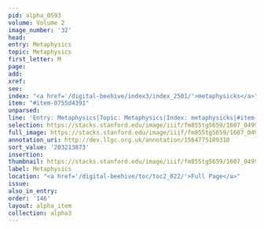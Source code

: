 ```yaml
---
pid: alpha_0593
volume: Volume 2
image_number: '32'
head:
entry: Metaphysics
topic: Metaphysics
first_letter: M
page:
add:
xref:
see:
index: "<a href='/digital-beehive/index3/index_2501/'>metaphysicks</a>"
item: "#item-0755d4391"
unparsed:
line: 'Entry: Metaphysics|Topic: Metaphysics|Index: metaphysicks|#item-0755d4391'
selection: https://stacks.stanford.edu/image/iiif/fm855tg5659/1607_0499/748,3873,2949,236/full/0/default.jpg
full_image: https://stacks.stanford.edu/image/iiif/fm855tg5659/1607_0499/full/full/0/default.jpg
annotation_uri: http://dev.llgc.org.uk/annotation/1564775109310
sort_value: '203213873'
insertion:
thumbnail: https://stacks.stanford.edu/image/iiif/fm855tg5659/1607_0499/748,3873,600,180/250,/0/default.jpg
label: Metaphysics
location: "<a href='/digital-beehive/toc/toc2_022/'>Full Page</a>"
issue:
also_in_entry:
order: '146'
layout: alpha_item
collection: alpha3
---
```


